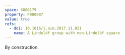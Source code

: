 ```yaml
---
space: S000179
property: P000087
value: true
refs:
  - doi: 10.1016/j.aim.2017.11.021
    name: A Lindelöf group with non-Lindelöf square
---
```


By construction.
